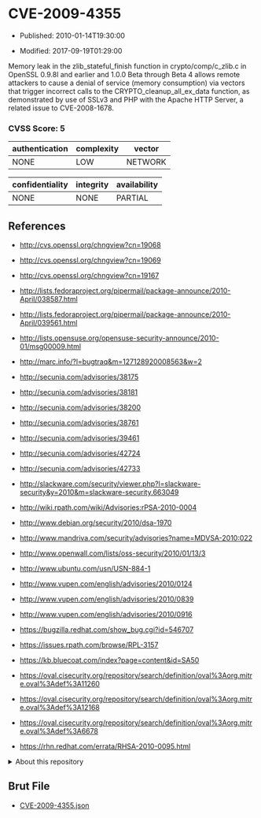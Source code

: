 # CVE-2009-4355

- Published: 2010-01-14T19:30:00

- Modified: 2017-09-19T01:29:00

Memory leak in the zlib_stateful_finish function in crypto/comp/c_zlib.c in OpenSSL 0.9.8l and earlier and 1.0.0 Beta through Beta 4 allows remote attackers to cause a denial of service (memory consumption) via vectors that trigger incorrect calls to the CRYPTO_cleanup_all_ex_data function, as demonstrated by use of SSLv3 and PHP with the Apache HTTP Server, a related issue to CVE-2008-1678.

### CVSS Score: **5**

| authentication | complexity | vector |
| --- | --- | --- |
| NONE | LOW | NETWORK |

| confidentiality | integrity | availability |
| --- | --- | --- |
| NONE | NONE | PARTIAL |

## References

* http://cvs.openssl.org/chngview?cn=19068

* http://cvs.openssl.org/chngview?cn=19069

* http://cvs.openssl.org/chngview?cn=19167

* http://lists.fedoraproject.org/pipermail/package-announce/2010-April/038587.html

* http://lists.fedoraproject.org/pipermail/package-announce/2010-April/039561.html

* http://lists.opensuse.org/opensuse-security-announce/2010-01/msg00009.html

* http://marc.info/?l=bugtraq&m=127128920008563&w=2

* http://secunia.com/advisories/38175

* http://secunia.com/advisories/38181

* http://secunia.com/advisories/38200

* http://secunia.com/advisories/38761

* http://secunia.com/advisories/39461

* http://secunia.com/advisories/42724

* http://secunia.com/advisories/42733

* http://slackware.com/security/viewer.php?l=slackware-security&y=2010&m=slackware-security.663049

* http://wiki.rpath.com/wiki/Advisories:rPSA-2010-0004

* http://www.debian.org/security/2010/dsa-1970

* http://www.mandriva.com/security/advisories?name=MDVSA-2010:022

* http://www.openwall.com/lists/oss-security/2010/01/13/3

* http://www.ubuntu.com/usn/USN-884-1

* http://www.vupen.com/english/advisories/2010/0124

* http://www.vupen.com/english/advisories/2010/0839

* http://www.vupen.com/english/advisories/2010/0916

* https://bugzilla.redhat.com/show_bug.cgi?id=546707

* https://issues.rpath.com/browse/RPL-3157

* https://kb.bluecoat.com/index?page=content&id=SA50

* https://oval.cisecurity.org/repository/search/definition/oval%3Aorg.mitre.oval%3Adef%3A11260

* https://oval.cisecurity.org/repository/search/definition/oval%3Aorg.mitre.oval%3Adef%3A12168

* https://oval.cisecurity.org/repository/search/definition/oval%3Aorg.mitre.oval%3Adef%3A6678

* https://rhn.redhat.com/errata/RHSA-2010-0095.html

<details>
<summary>About this repository</summary> 

  This repository is part of the project [Live Hack CVE](https://github.com/Live-Hack-CVE). Main website can be found [www.live-hack.org](https://www.live-hack.org) 
  
  Made by [Sn0wAlice](https://github.com/Sn0wAlice) for the people that care about security and need to have a feed of the latest CVEs. Hope you enjoy it, don't forget to star the repo and follow me on [Twitter](https://twitter.com/Sn0wAlice) and [Github](https://github.com/Sn0wAlice). And that is my [personnal website](https://www.alice-snow.me/)

  - [Home Page](https://github.com/Live-Hack-CVE)
  - [Framework](https://github.com/Live-Hack-CVE/cve-framework)
  - [CVE database](https://github.com/Live-Hack-CVE/full_database)
  - [Changelog](https://github.com/Live-Hack-CVE/Changelog)
</details>

## Brut File

* [CVE-2009-4355.json](https://raw.githubusercontent.com/Live-Hack-CVE/full_database/main/cves/2009/CVE-2009-4355.json)

